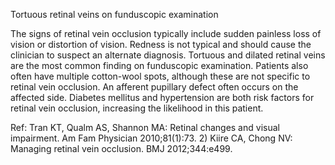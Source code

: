 Tortuous retinal veins on funduscopic examination

The signs of retinal vein occlusion typically include sudden painless loss of vision or distortion of vision. Redness is not typical and should cause the clinician to suspect an alternate diagnosis. Tortuous and dilated retinal veins are the most common finding on funduscopic examination. Patients also often have multiple cotton-wool spots, although these are not specific to retinal vein occlusion. An afferent pupillary defect often occurs on the affected side. Diabetes mellitus and hypertension are both risk factors for retinal vein occlusion, increasing the likelihood in this patient.

Ref: Tran KT, Qualm AS, Shannon MA: Retinal changes and visual impairment. Am Fam Physician 2010;81(1):73. 2) Kiire CA, Chong NV: Managing retinal vein occlusion. BMJ 2012;344:e499.